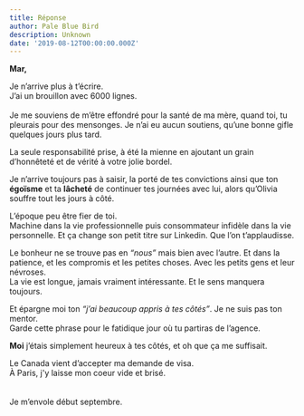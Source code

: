 ```yaml
---
title: Réponse
author: Pale Blue Bird
description: Unknown
date: '2019-08-12T00:00:00.000Z'
---
```


<b>Mar,</b>
<br>

Je n’arrive plus à t’écrire.<br>
J’ai un brouillon avec 6000 lignes.
<br>
<br>
Je me souviens de m’être effondré pour la santé de ma mère, quand toi, tu pleurais pour des mensonges. Je n’ai eu aucun soutiens, qu’une bonne gifle quelques jours plus tard.

La seule responsabilité prise, à été la mienne en ajoutant un grain d’honnêteté et de vérité à votre jolie bordel.

Je n’arrive toujours pas à saisir, la porté de tes convictions ainsi que ton <b>égoïsme</b> et ta <b>lâcheté</b> de continuer tes journées avec lui, alors qu’Olivia souffre tout les jours à côté.

L’époque peu être fier de toi.<br>
Machine dans la vie professionnelle puis consommateur infidèle dans la vie personnelle. Et ça change son petit titre sur Linkedin. Que l’on t’applaudisse.

Le bonheur ne se trouve pas en _“nous”_ mais bien avec l’autre. Et dans la patience, et les compromis et les petites choses.
Avec les petits gens et leur névroses.<br>
La vie est longue, jamais vraiment intéressante. Et le sens manquera toujours.

Et épargne moi ton _“j’ai beaucoup appris à tes côtés”_. Je ne suis pas ton mentor.<br>
Garde cette phrase pour le fatidique jour où tu partiras de l’agence.

<b>Moi</b> j’étais simplement heureux à tes côtés, et oh que ça me suffisait.

Le Canada vient d’accepter ma demande de visa.<br>
À Paris, j'y laisse mon coeur vide et brisé.<br>
<br>
<br>
Je m’envole début septembre.
